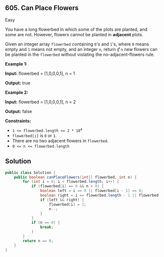 ## 605\. Can Place Flowers

Easy

You have a long flowerbed in which some of the plots are planted, and some are not. However, flowers cannot be planted in **adjacent** plots.

Given an integer array `flowerbed` containing `0`'s and `1`'s, where `0` means empty and `1` means not empty, and an integer `n`, return _if_ `n` new flowers can be planted in the `flowerbed` without violating the no-adjacent-flowers rule.

**Example 1:**

**Input:** flowerbed = [1,0,0,0,1], n = 1

**Output:** true

**Example 2:**

**Input:** flowerbed = [1,0,0,0,1], n = 2

**Output:** false

**Constraints:**

*   <code>1 <= flowerbed.length <= 2 * 10<sup>4</sup></code>
*   `flowerbed[i]` is `0` or `1`.
*   There are no two adjacent flowers in `flowerbed`.
*   `0 <= n <= flowerbed.length`

## Solution

```java
public class Solution {
    public boolean canPlaceFlowers(int[] flowerbed, int n) {
        for (int i = 0; i < flowerbed.length; i++) {
            if (flowerbed[i] == 0 && n > 0) {
                boolean left = i == 0 || flowerbed[i - 1] == 0;
                boolean right = i == flowerbed.length - 1 || flowerbed[i + 1] == 0;
                if (left && right) {
                    flowerbed[i] = 1;
                    n--;
                }
            }
            if (n == 0) {
                break;
            }
        }
        return n == 0;
    }
}
```